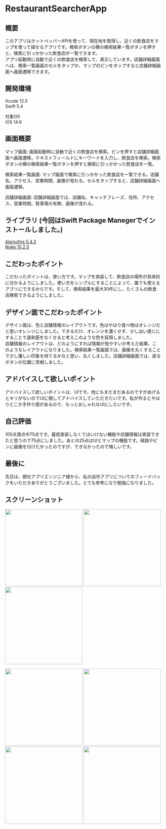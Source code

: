 # RestaurantSearcherApp  
## 概要  
このアプリはホットペッパーAPIを使って、現在地を取得し、近くの飲食店をマップを使って探せるアプリです。検索ボタンの横の検索結果一覧ボタンを押すと、検索に引っかかった飲食店が一覧できます。  
アプリ起動時に自動で近くの飲食店を検索して、表示しています。店舗詳細画面へは、検索一覧画面のセルをタップか、マップのピンをタップすると店舗詳細画面へ画面遷移できます。  
  
## 開発環境  
Xcode 12.5  
Swift 5.4  
  
対象OS  
iOS 14.6  
  
## 画面概要  
マップ画面: 画面起動時に自動で近くの飲食店を検索。ピンを押すと店舗詳細画面へ画面遷移。テキストフィールドにキーワードを入力し、飲食店を検索。検索ボタンの横の検索結果一覧ボタンを押すと検索に引っかかった飲食店を一覧。  

検索結果一覧画面: マップ画面で検索に引っかかった飲食店を一覧できる。店舗名、アクセス、営業時間、画像が見れる。セルをタップすると、店舗詳細画面へ画面遷移。  

店舗詳細画面: 店舗詳細画面では、店舗名、キャッチフレーズ、住所、アクセス、営業時間、駐車場の有無、画像が見れる。  
  
## ライブラリ (今回はSwift Package Manegerでインストールしました。)     
[Alamofire 5.4.3](https://github.com/Alamofire/Alamofire)  
[Nuke 10.2.0](https://github.com/kean/Nuke)  
  
## こだわったポイント  
こだわったポイントは、使い方です。マップを実装して、飲食店の場所が具体的に分かるようにしました。使い方をシンプルにすることによって、誰でも使えるアプリにできるからです。そして、検索結果を最大30件にし、たくさんの飲食店検索できるようにしました。  
  
## デザイン面でこだわったポイント  
デザイン面は、色と店舗情報のレイアウトです。色はやはり食べ物はオレンジだと思いオレンジにしました。できるだけ、オレンジを濃くせず、少し淡い感じにすることで違和感をなくせると考えこのような色を採用しました。  
店舗情報のレイアウトは、どのようにすれば情報が見やすいか考えた結果、このようなレイアウトになりました。検索結果一覧画面では、画像を丸くすることで少し優しい印象を持てるかなと思い、丸くしました。店舗詳細画面では、戻るボタンの位置に苦戦しました。  
  
## アドバイスして欲しいポイント  
アドバイスして欲しいポイントは、UIです。他にもまだまだあるのですがあげるとキリがないのでUIに関してアドバイスしていただきたいです。私が作るとやはりどこか手作り感があるので、もっとおしゃれなUIにしたいです。  
  
## 自己評価  
100点満点中75点です。最低実装しなくてはいけない機能や店舗情報は実装できたと思うので75点にしました。あとの25点はUIとマップの機能です。経路やピンに画像を付けたかったのですが、できなかったので悔しいです。  
  
## 最後に  
先日は、御社アプリエンジニア様から、私の自作アプリについてのフィードバックをいただきありがとうございました。とても参考になり勉強になりました。  
  
## スクリーンショット  
<img src="https://user-images.githubusercontent.com/65600700/122054456-a822e080-ce22-11eb-8219-ec35c8df7a0f.png" width="250px">  <img src="https://user-images.githubusercontent.com/65600700/122054602-ca1c6300-ce22-11eb-85ed-51459c35e544.png" width="250px"> <img src="https://user-images.githubusercontent.com/65600700/122054764-f2a45d00-ce22-11eb-94bd-be2d3507ec08.png" width="250px">

<img src="https://user-images.githubusercontent.com/65600700/122054870-0a7be100-ce23-11eb-8d90-7efeef9b0707.png" width="250px">  <img src="https://user-images.githubusercontent.com/65600700/122056038-2cc22e80-ce24-11eb-8eba-b03f97cbc72e.png" width="250px">  <img src="https://user-images.githubusercontent.com/65600700/122056877-0355d280-ce25-11eb-8edc-c08152d840fe.png" width="250px">  <img src="https://user-images.githubusercontent.com/65600700/122057440-9a228f00-ce25-11eb-9a7c-15702d1284b4.png" width="250px">
  
